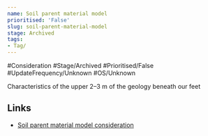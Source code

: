 ```yaml
---
name: Soil parent material model
prioritised: 'False'
slug: soil-parent-material-model
stage: Archived
tags:
- Tag/
---
```


#Consideration #Stage/Archived #Prioritised/False #UpdateFrequency/Unknown #OS/Unknown

Characteristics of the upper 2–3 m of the geology beneath our feet

## Links

* [Soil parent material model consideration](https://design.planning.data.gov.uk/planning-consideration/soil-parent-material-model)